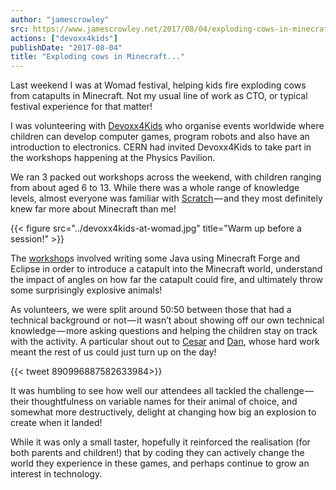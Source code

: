 ```yaml
---
author: "jamescrowley"
src: https://www.jamescrowley.net/2017/08/04/exploding-cows-in-minecraft/
actions: ["devoxx4kids"]
publishDate: "2017-08-04"
title: "Exploding cows in Minecraft..."
---
```

<p>Last weekend I was at Womad festival, helping kids fire exploding cows from catapults in Minecraft. Not my usual line of work as CTO, or typical festival experience for that matter!</p>
<p>I was volunteering with <a href="http://www.devoxx4kids.org/" target="_blank" rel="noopener noreferrer" data-href="http://www.devoxx4kids.org">Devoxx4Kids</a> who organise events worldwide where children can develop computer games, program robots and also have an introduction to electronics. CERN had invited Devoxx4Kids to take part in the workshops happening at the Physics Pavilion.</p>
<p>We ran 3 packed out workshops across the weekend, with children ranging from about aged 6 to 13. While there was a whole range of knowledge levels, almost everyone was familiar with <a href="https://scratch.mit.edu/" target="_blank" rel="noopener noreferrer" data-href="https://scratch.mit.edu/">Scratch</a> — and they most definitely knew far more about Minecraft than me!</p>

{{< figure src="../devoxx4kids-at-womad.jpg" title="Warm up before a session!" >}}

<p>The <a href="https://github.com/AdityaGupta1/minecraft-catapult" target="_blank" rel="noopener noreferrer" data-href="https://github.com/AdityaGupta1/minecraft-catapult">workshop</a>s involved writing some Java using Minecraft Forge and Eclipse in order to introduce a catapult into the Minecraft world, understand the impact of angles on how far the catapult could fire, and ultimately throw some surprisingly explosive animals!</p>
<p>As volunteers, we were split around 50:50 between those that had a technical background or not — it wasn’t about showing off our own technical knowledge — more asking questions and helping the children stay on track with the activity. A particular shout out to <a href="https://twitter.com/cesarTronLozai" target="_blank" rel="noopener noreferrer" data-href="https://twitter.com/cesarTronLozai">Cesar</a> and <a href="https://twitter.com/dhardiker" target="_blank" rel="noopener noreferrer" data-href="https://twitter.com/dhardiker">Dan</a>, whose hard work meant the rest of us could just turn up on the day!</p>
{{< tweet 890996887582633984>}}
<p><script async="" src="https://platform.twitter.com/widgets.js" charset="utf-8"></script></p>
<p>It was humbling to see how well our attendees all tackled the challenge — their thoughtfulness on variable names for their animal of choice, and somewhat more destructively, delight at changing how big an explosion to create when it landed!</p>
<p>While it was only a small taster, hopefully it reinforced the realisation (for both parents and children!) that by coding they can actively change the world they experience in these games, and perhaps continue to grow an interest in technology.</p>
